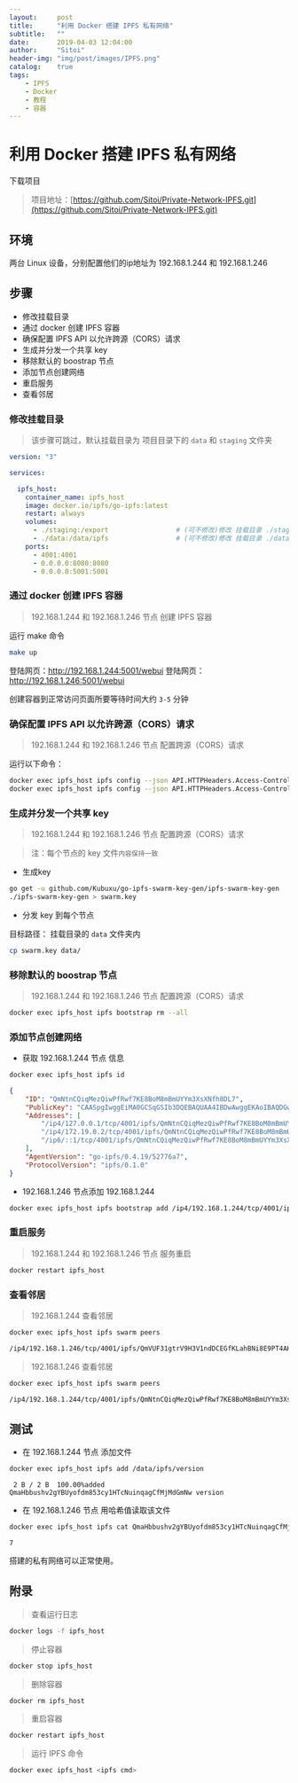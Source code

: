 ```yaml
---
layout:     post
title:      "利用 Docker 搭建 IPFS 私有网络"
subtitle:   ""
date:       2019-04-03 12:04:00
author:     "Sitoi"
header-img: "img/post/images/IPFS.png"
catalog:    true
tags:
    - IPFS
    - Docker
    - 教程
    - 容器
---
```



# 利用 Docker 搭建 IPFS 私有网络

下载项目

> 项目地址：[https://github.com/Sitoi/Private-Network-IPFS.git](https://github.com/Sitoi/Private-Network-IPFS.git)

## 环境

两台 Linux 设备，分别配置他们的ip地址为 192.168.1.244 和 192.168.1.246

## 步骤

- 修改挂载目录
- 通过 docker 创建 IPFS 容器
- 确保配置 IPFS API 以允许跨源（CORS）请求
- 生成并分发一个共享 key
- 移除默认的 boostrap 节点
- 添加节点创建网络
- 重启服务
- 查看邻居

### 修改挂载目录

> 该步骤可跳过，默认挂载目录为 项目目录下的 `data` 和 `staging` 文件夹

```yaml
version: "3"

services:

  ipfs_host:
    container_name: ipfs_host
    image: docker.io/ipfs/go-ipfs:latest
    restart: always
    volumes:
      - ./staging:/export                 # (可不修改)修改 挂载目录 ./staging
      - ./data:/data/ipfs                 # (可不修改)修改 挂载目录 ./data
    ports:
      - 4001:4001
      - 0.0.0.0:8080:8080
      - 0.0.0.0:5001:5001
```

### 通过 docker 创建 IPFS 容器

> 192.168.1.244 和 192.168.1.246 节点 创建 IPFS 容器

运行 make 命令

```bash
make up
```

登陆网页：http://192.168.1.244:5001/webui
登陆网页：http://192.168.1.246:5001/webui

创建容器到正常访问页面所要等待时间大约 `3-5` 分钟


### 确保配置 IPFS API 以允许跨源（CORS）请求

> 192.168.1.244 和 192.168.1.246 节点 配置跨源（CORS）请求

运行以下命令：

```bash
docker exec ipfs_host ipfs config --json API.HTTPHeaders.Access-Control-Allow-Origin '["*"]' 
docker exec ipfs_host ipfs config --json API.HTTPHeaders.Access-Control-Allow-Methods '["PUT", "GET", "POST"]'
```

### 生成并分发一个共享 key

> 192.168.1.244 和 192.168.1.246 节点 配置跨源（CORS）请求

> 注：每个节点的 key 文件`内容保持一致`

- 生成key

```bash
go get -u github.com/Kubuxu/go-ipfs-swarm-key-gen/ipfs-swarm-key-gen
./ipfs-swarm-key-gen > swarm.key
```

- 分发 key 到每个节点

目标路径： 挂载目录的 `data` 文件夹内

```bash
cp swarm.key data/
```

### 移除默认的 boostrap 节点

> 192.168.1.244 和 192.168.1.246 节点 配置跨源（CORS）请求

```bash
docker exec ipfs_host ipfs bootstrap rm --all
```

### 添加节点创建网络

- 获取 192.168.1.244 节点 信息

```bash
docker exec ipfs_host ipfs id
```

```json
{
	"ID": "QmNtnCQiqMezQiwPfRwf7KE8BoM8mBmUYYm3XsXNfh8DL7",
	"PublicKey": "CAASpgIwggEiMA0GCSqGSIb3DQEBAQUAA4IBDwAwggEKAoIBAQDGwu8A5Xw4okQmkpufHLIjIO5ZhQGnCGzqD/OgcGE5MNfPe6pSurRQTI9AgQWtODJOGWqj7GBe1PgZXHIVkIhVjPIQftpcJJ/D6STJIzH9gGApc7SA8iIh2i9TaTontnvLuDswRj2hce2vWXQhh3DZ8ttv9rrPYfMcuM0tWs7klMQgt3C67prxgTd0esXm5DevtgJeHazimJcjNMBsAc9niKBgV0KFwxZPGouBBFibzF9jTWOC0qk52c33a4LcvKohLWnJbJGJ8mQj1oI9Srmo2SV37UbAVECxRvCDa0HhJkUUzkzpyCFUncZ03Mz0D6VTTCEoFKMBcahHM7ZuCKezAgMBAAE=",
	"Addresses": [
		"/ip4/127.0.0.1/tcp/4001/ipfs/QmNtnCQiqMezQiwPfRwf7KE8BoM8mBmUYYm3XsXNfh8DL7",
		"/ip4/172.19.0.2/tcp/4001/ipfs/QmNtnCQiqMezQiwPfRwf7KE8BoM8mBmUYYm3XsXNfh8DL7",
		"/ip6/::1/tcp/4001/ipfs/QmNtnCQiqMezQiwPfRwf7KE8BoM8mBmUYYm3XsXNfh8DL7"
	],
	"AgentVersion": "go-ipfs/0.4.19/52776a7",
	"ProtocolVersion": "ipfs/0.1.0"
}
```

- 192.168.1.246 节点添加 192.168.1.244 

```bash
docker exec ipfs_host ipfs bootstrap add /ip4/192.168.1.244/tcp/4001/ipfs/QmNtnCQiqMezQiwPfRwf7KE8BoM8mBmUYYm3XsXNfh8DL7
```

### 重启服务

> 192.168.1.244 和 192.168.1.246 节点 服务重启

```bash
docker restart ipfs_host
```

### 查看邻居

> 192.168.1.244 查看邻居

```bash
docker exec ipfs_host ipfs swarm peers
```

```bash
/ip4/192.168.1.246/tcp/4001/ipfs/QmVUF31gtrV9H3V1ndDCEGfKLahBNi8E9PT4AHj6m2zpjj
```

> 192.168.1.246 查看邻居

```bash
docker exec ipfs_host ipfs swarm peers
```

```bash
/ip4/192.168.1.244/tcp/4001/ipfs/QmNtnCQiqMezQiwPfRwf7KE8BoM8mBmUYYm3XsXNfh8DL7
```

## 测试

- 在 192.168.1.244 节点 添加文件

```bash
docker exec ipfs_host ipfs add /data/ipfs/version
```

```text
 2 B / 2 B  100.00%added QmaHbbushv2gYBUyofdm853cy1HTcNuinqagCfMjMdGmNw version
```

- 在 192.168.1.246 节点 用哈希值读取该文件

```bash
docker exec ipfs_host ipfs cat QmaHbbushv2gYBUyofdm853cy1HTcNuinqagCfMjMdGmNw
```

```text
7
```

搭建的私有网络可以正常使用。


## 附录

> 查看运行日志

```bash
docker logs -f ipfs_host
```

> 停止容器

```bash
docker stop ipfs_host
```

> 删除容器

```bash
docker rm ipfs_host
```

> 重启容器

```bash
docker restart ipfs_host
```

> 运行 IPFS 命令 

```bash
docker exec ipfs_host <ipfs cmd>
```